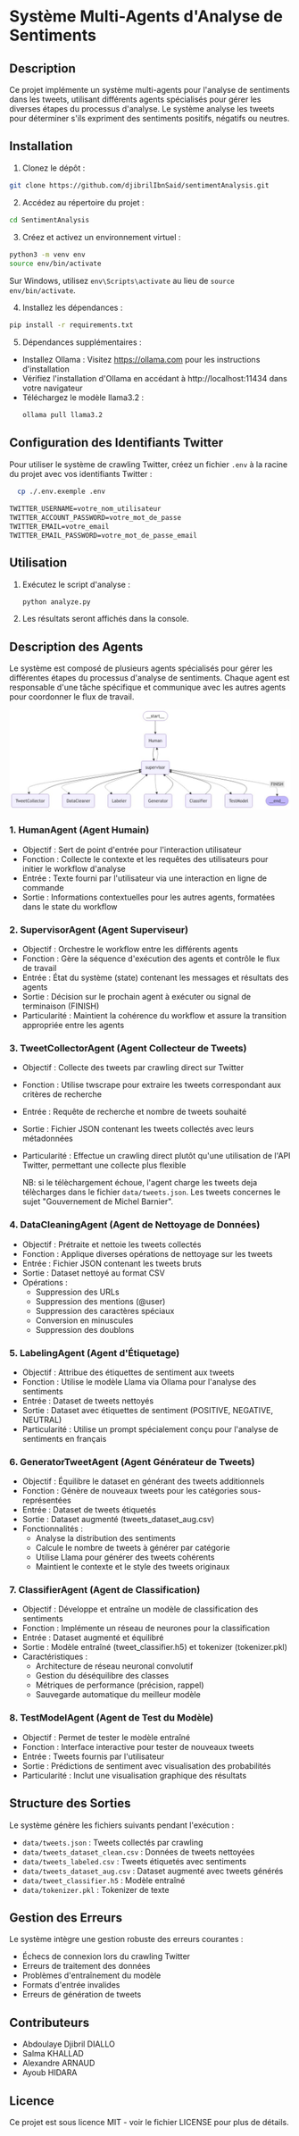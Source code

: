 # Système Multi-Agents d'Analyse de Sentiments

## Description
Ce projet implémente un système multi-agents pour l'analyse de sentiments dans les tweets, utilisant différents agents spécialisés pour gérer les diverses étapes du processus d'analyse. Le système analyse les tweets pour déterminer s'ils expriment des sentiments positifs, négatifs ou neutres.

## Installation

1. Clonez le dépôt :
```bash
git clone https://github.com/djibrilIbnSaid/sentimentAnalysis.git
```

2. Accédez au répertoire du projet :
```bash
cd SentimentAnalysis
```

3. Créez et activez un environnement virtuel :
```bash
python3 -m venv env
source env/bin/activate
```
Sur Windows, utilisez `env\Scripts\activate` au lieu de `source env/bin/activate`.

4. Installez les dépendances :
```bash
pip install -r requirements.txt
```

5. Dépendances supplémentaires :
- Installez Ollama : Visitez https://ollama.com pour les instructions d'installation
- Vérifiez l'installation d'Ollama en accédant à http://localhost:11434 dans votre navigateur
- Téléchargez le modèle llama3.2 :
  ```bash
  ollama pull llama3.2
  ```

## Configuration des Identifiants Twitter

Pour utiliser le système de crawling Twitter, créez un fichier `.env` à la racine du projet avec vos identifiants Twitter :
```bash
  cp ./.env.exemple .env
```

```env
TWITTER_USERNAME=votre_nom_utilisateur
TWITTER_ACCOUNT_PASSWORD=votre_mot_de_passe
TWITTER_EMAIL=votre_email
TWITTER_EMAIL_PASSWORD=votre_mot_de_passe_email
```

## Utilisation
1. Exécutez le script d'analyse :
    ```bash
    python analyze.py
    ```
2. Les résultats seront affichés dans la console.

## Description des Agents

Le système est composé de plusieurs agents spécialisés pour gérer les différentes étapes du processus d'analyse de sentiments. Chaque agent est responsable d'une tâche spécifique et communique avec les autres agents pour coordonner le flux de travail.

![Agents](assets/agents.jpeg)



### 1. HumanAgent (Agent Humain)
- Objectif : Sert de point d'entrée pour l'interaction utilisateur
- Fonction : Collecte le contexte et les requêtes des utilisateurs pour initier le workflow d'analyse
- Entrée : Texte fourni par l'utilisateur via une interaction en ligne de commande
- Sortie : Informations contextuelles pour les autres agents, formatées dans le state du workflow

### 2. SupervisorAgent (Agent Superviseur)
- Objectif : Orchestre le workflow entre les différents agents
- Fonction : Gère la séquence d'exécution des agents et contrôle le flux de travail
- Entrée : État du système (state) contenant les messages et résultats des agents
- Sortie : Décision sur le prochain agent à exécuter ou signal de terminaison (FINISH)
- Particularité : Maintient la cohérence du workflow et assure la transition appropriée entre les agents

### 3. TweetCollectorAgent (Agent Collecteur de Tweets)
- Objectif : Collecte des tweets par crawling direct sur Twitter
- Fonction : Utilise twscrape pour extraire les tweets correspondant aux critères de recherche
- Entrée : Requête de recherche et nombre de tweets souhaité
- Sortie : Fichier JSON contenant les tweets collectés avec leurs métadonnées
- Particularité : Effectue un crawling direct plutôt qu'une utilisation de l'API Twitter, permettant une collecte plus flexible

  NB: si le télèchargement échoue, l'agent charge les tweets deja télècharges dans le fichier `data/tweets.json`. Les tweets concernes le sujet "Gouvernement de Michel Barnier".

### 4. DataCleaningAgent (Agent de Nettoyage de Données)
- Objectif : Prétraite et nettoie les tweets collectés
- Fonction : Applique diverses opérations de nettoyage sur les tweets
- Entrée : Fichier JSON contenant les tweets bruts
- Sortie : Dataset nettoyé au format CSV
- Opérations : 
  * Suppression des URLs
  * Suppression des mentions (@user)
  * Suppression des caractères spéciaux
  * Conversion en minuscules
  * Suppression des doublons

### 5. LabelingAgent (Agent d'Étiquetage)
- Objectif : Attribue des étiquettes de sentiment aux tweets
- Fonction : Utilise le modèle Llama via Ollama pour l'analyse des sentiments
- Entrée : Dataset de tweets nettoyés
- Sortie : Dataset avec étiquettes de sentiment (POSITIVE, NEGATIVE, NEUTRAL)
- Particularité : Utilise un prompt spécialement conçu pour l'analyse de sentiments en français

### 6. GeneratorTweetAgent (Agent Générateur de Tweets)
- Objectif : Équilibre le dataset en générant des tweets additionnels
- Fonction : Génère de nouveaux tweets pour les catégories sous-représentées
- Entrée : Dataset de tweets étiquetés
- Sortie : Dataset augmenté (tweets_dataset_aug.csv)
- Fonctionnalités :
  * Analyse la distribution des sentiments
  * Calcule le nombre de tweets à générer par catégorie
  * Utilise Llama pour générer des tweets cohérents
  * Maintient le contexte et le style des tweets originaux

### 7. ClassifierAgent (Agent de Classification)
- Objectif : Développe et entraîne un modèle de classification des sentiments
- Fonction : Implémente un réseau de neurones pour la classification
- Entrée : Dataset augmenté et équilibré
- Sortie : Modèle entraîné (tweet_classifier.h5) et tokenizer (tokenizer.pkl)
- Caractéristiques :
  * Architecture de réseau neuronal convolutif
  * Gestion du déséquilibre des classes
  * Métriques de performance (précision, rappel)
  * Sauvegarde automatique du meilleur modèle

### 8. TestModelAgent (Agent de Test du Modèle)
- Objectif : Permet de tester le modèle entraîné
- Fonction : Interface interactive pour tester de nouveaux tweets
- Entrée : Tweets fournis par l'utilisateur
- Sortie : Prédictions de sentiment avec visualisation des probabilités
- Particularité : Inclut une visualisation graphique des résultats

## Structure des Sorties

Le système génère les fichiers suivants pendant l'exécution :
- `data/tweets.json` : Tweets collectés par crawling
- `data/tweets_dataset_clean.csv` : Données de tweets nettoyées
- `data/tweets_labeled.csv` : Tweets étiquetés avec sentiments
- `data/tweets_dataset_aug.csv` : Dataset augmenté avec tweets générés
- `data/tweet_classifier.h5` : Modèle entraîné
- `data/tokenizer.pkl` : Tokenizer de texte

## Gestion des Erreurs

Le système intègre une gestion robuste des erreurs courantes :
- Échecs de connexion lors du crawling Twitter
- Erreurs de traitement des données
- Problèmes d'entraînement du modèle
- Formats d'entrée invalides
- Erreurs de génération de tweets

## Contributeurs
- Abdoulaye Djibril DIALLO
- Salma KHALLAD
- Alexandre ARNAUD
- Ayoub HIDARA

## Licence
Ce projet est sous licence MIT - voir le fichier LICENSE pour plus de détails.